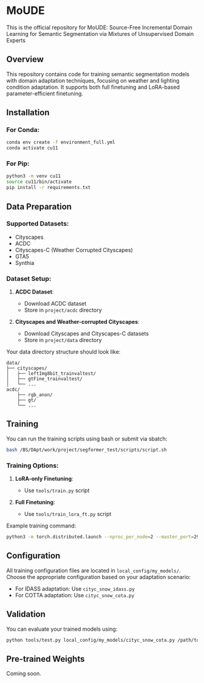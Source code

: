 # MoUDE

This is the official repository for MoUDE: Source-Free Incremental Domain Learning for Semantic Segmentation via Mixtures of Unsupervised Domain Experts

## Overview

This repository contains code for training semantic segmentation models with domain adaptation techniques, focusing on weather and lighting condition adaptation. It supports both full finetuning and LoRA-based parameter-efficient finetuning.

## Installation

### For Conda:
```bash
conda env create -f environment_full.yml
conda activate cu11
```

### For Pip:
```bash
python3 -m venv cu11
source cu11/bin/activate
pip install -r requirements.txt
```

## Data Preparation

### Supported Datasets:
- Cityscapes
- ACDC
- Cityscapes-C (Weather Corrupted Cityscapes)
- GTA5
- Synthia

### Dataset Setup:

1. **ACDC Dataset**:
   - Download ACDC dataset
   - Store in `project/acdc` directory

2. **Cityscapes and Weather-corrupted Cityscapes**:
   - Download Cityscapes and Cityscapes-C datasets
   - Store in `project/data` directory

Your data directory structure should look like:
```
data/
├── cityscapes/
│   ├── leftImg8bit_trainvaltest/
│   ├── gtFine_trainvaltest/
│   └── ...
acdc/
    ├── rgb_anon/
    ├── gt/
    └── ...
```

## Training

You can run the training scripts using bash or submit via sbatch:

```bash
bash /BS/DApt/work/project/segformer_test/scripts/script.sh
```

### Training Options:

1. **LoRA-only Finetuning**:
   - Use `tools/train.py` script

2. **Full Finetuning**:
   - Use `tools/train_lora_ft.py` script

Example training command:
```bash
python3 -m torch.distributed.launch --nproc_per_node=2 --master_port=29578 tools/train_lora_ft.py local_config/my_models/cityc_snow_cota.py --launcher pytorch
```

## Configuration

All training configuration files are located in `local_config/my_models/`. Choose the appropriate configuration based on your adaptation scenario:

- For IDASS adaptation: Use `cityc_snow_idass.py`
- For COTTA adaptation: Use `cityc_snow_cota.py`

## Validation

You can evaluate your trained models using:
```bash
python tools/test.py local_config/my_models/cityc_snow_cota.py /path/to/checkpoint --eval mIoU
```

## Pre-trained Weights

Coming soon.
